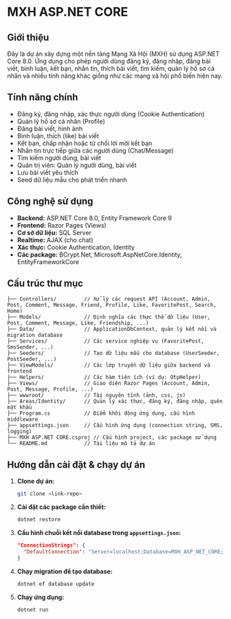 # MXH ASP.NET CORE

## Giới thiệu

Đây là dự án xây dựng một nền tảng Mạng Xã Hội (MXH) sử dụng ASP.NET Core 8.0. Ứng dụng cho phép người dùng đăng ký, đăng nhập, đăng bài viết, bình luận, kết bạn, nhắn tin, thích bài viết, tìm kiếm, quản lý hồ sơ cá nhân và nhiều tính năng khác giống như các mạng xã hội phổ biến hiện nay.

## Tính năng chính

- Đăng ký, đăng nhập, xác thực người dùng (Cookie Authentication)
- Quản lý hồ sơ cá nhân (Profile)
- Đăng bài viết, hình ảnh
- Bình luận, thích (like) bài viết
- Kết bạn, chấp nhận hoặc từ chối lời mời kết bạn
- Nhắn tin trực tiếp giữa các người dùng (Chat/Message)
- Tìm kiếm người dùng, bài viết
- Quản trị viên: Quản lý người dùng, bài viết
- Lưu bài viết yêu thích
- Seed dữ liệu mẫu cho phát triển nhanh

## Công nghệ sử dụng

- **Backend:** ASP.NET Core 8.0, Entity Framework Core 9
- **Frontend:** Razor Pages (Views)
- **Cơ sở dữ liệu:** SQL Server
- **Realtime:** AJAX (cho chat)
- **Xác thực:** Cookie Authentication, Identity
- **Các package:** BCrypt.Net, Microsoft.AspNetCore.Identity, EntityFrameworkCore

## Cấu trúc thư mục

```plaintext
├── Controllers/         // Xử lý các request API (Account, Admin, Post, Comment, Message, Friend, Profile, Like, FavoritePost, Search, Home)
├── Models/              // Định nghĩa các thực thể dữ liệu (User, Post, Comment, Message, Like, Friendship, ...)
├── Data/                // ApplicationDbContext, quản lý kết nối và migration database
├── Services/            // Các service nghiệp vụ (FavoritePost, SmsSender, ...)
├── Seeders/             // Tạo dữ liệu mẫu cho database (UserSeeder, PostSeeder, ...)
├── ViewModels/          // Các lớp truyền dữ liệu giữa backend và frontend
├── Helpers/             // Các hàm tiện ích (ví dụ: OtpHelper)
├── Views/               // Giao diện Razor Pages (Account, Admin, Post, Message, Profile, ...)
├── wwwroot/             // Tài nguyên tĩnh (ảnh, css, js)
├── Areas/Identity/      // Quản lý xác thực, đăng ký, đăng nhập, quên mật khẩu
├── Program.cs           // Điểm khởi động ứng dụng, cấu hình middleware
├── appsettings.json     // Cấu hình ứng dụng (connection string, SMS, logging)
├── MXH ASP.NET CORE.csproj // Cấu hình project, các package sử dụng
└── README.md            // Tài liệu mô tả dự án
```

## Hướng dẫn cài đặt & chạy dự án

1. **Clone dự án:**
   ```bash
   git clone <link-repo>
   ```

2. **Cài đặt các package cần thiết:**
   ```bash
   dotnet restore
   ```

3. **Cấu hình chuỗi kết nối database trong `appsettings.json`:**
   ```json
   "ConnectionStrings": {
     "DefaultConnection": "Server=localhost;Database=MXH_ASP_NET_CORE;Trusted_Connection=True;TrustServerCertificate=True;MultipleActiveResultSets=true"
   }
   ```

4. **Chạy migration để tạo database:**
   ```bash
   dotnet ef database update
   ```

5. **Chạy ứng dụng:**
   ```bash
   dotnet run
   ```
